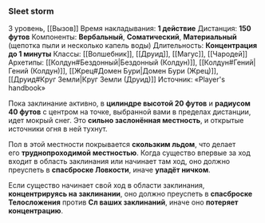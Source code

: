 ### Sleet storm
3 уровень, [[Вызов]]
Время накладывания: **1 действие**
Дистанция: **150 футов**
Компоненты: **Вербальный**, **Соматический**, **Материальный** (щепотка пыли и несколько капель воды)
Длительность: **Концентрация до 1 минуты**
Классы: [[Волшебник]], [[Друид]], [[Магус]], [[Чародей]]
Архетипы: [[Колдун#Бездонный|Бездонный (Колдун)]], [[Колдун#Гений|Гений (Колдун)]], [[Жрец#Домен Бури|Домен Бури (Жрец)]], [[Друид#Круг Земли|Круг Земли (Друид)]]
Источник: «Player's handbook»

Пока заклинание активно, в **цилиндре высотой 20 футов** и **радиусом 40 футов** с центром на точке, выбранной вами в пределах дистанции, идет мокрый снег. Это **сильно заслонённая местность**, и открытые источники огня в ней тухнут.

Пол в этой местности покрывается **скользким льдом**, что делает его **труднопроходимой местностью**. Когда существо впервые за ход входит в область заклинания или начинает там ход, оно должно преуспеть в **спасброске Ловкости**, иначе **упадёт ничком**.

Если существо начинает свой ход в области заклинания, **концентрируясь на заклинании**, оно должно преуспеть в **спасброске Телосложения** против **Сл ваших заклинаний**, иначе оно **потеряет концентрацию**.